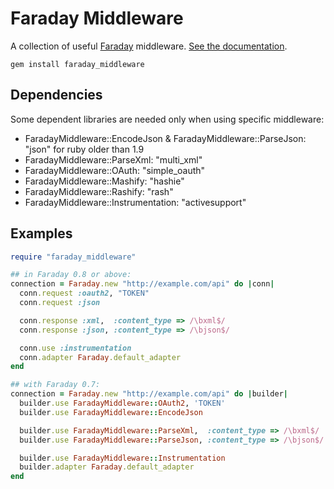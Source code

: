 Faraday Middleware
==================

A collection of useful [Faraday][] middleware. [See the documentation][docs].

    gem install faraday_middleware

Dependencies
------------

Some dependent libraries are needed only when using specific middleware:

* FaradayMiddleware::EncodeJson & FaradayMiddleware::ParseJson: "json"
  for ruby older than 1.9
* FaradayMiddleware::ParseXml: "multi_xml"
* FaradayMiddleware::OAuth: "simple_oauth"
* FaradayMiddleware::Mashify: "hashie"
* FaradayMiddleware::Rashify: "rash"
* FaradayMiddleware::Instrumentation: "activesupport"

Examples
--------

``` rb
require "faraday_middleware"

## in Faraday 0.8 or above:
connection = Faraday.new "http://example.com/api" do |conn|
  conn.request :oauth2, "TOKEN"
  conn.request :json

  conn.response :xml,  :content_type => /\bxml$/
  conn.response :json, :content_type => /\bjson$/

  conn.use :instrumentation
  conn.adapter Faraday.default_adapter
end

## with Faraday 0.7:
connection = Faraday.new "http://example.com/api" do |builder|
  builder.use FaradayMiddleware::OAuth2, 'TOKEN'
  builder.use FaradayMiddleware::EncodeJson

  builder.use FaradayMiddleware::ParseXml,  :content_type => /\bxml$/
  builder.use FaradayMiddleware::ParseJson, :content_type => /\bjson$/

  builder.use FaradayMiddleware::Instrumentation
  builder.adapter Faraday.default_adapter
end
```


  [faraday]: https://github.com/lostisland/faraday#readme
  [docs]: https://github.com/lostisland/faraday_middleware/wiki
